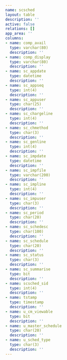 ```yaml
---
name: scsched
layout: table
description: ''
active: false
relations: []
app_area: ''
columns:
- name: comp_avail
  type: varchar(80)
  description: ''
- name: comp_display
  type: varchar(80)
  description: ''
- name: sc_appdate
  type: datetime
  description: ''
- name: sc_appseq
  type: int(4)
  description: ''
- name: sc_appuser
  type: char(25)
  description: ''
- name: sc_chargeline
  type: int(4)
  description: ''
- name: sc_chmethod
  type: char(3)
  description: ''
- name: sc_genline
  type: int(4)
  description: ''
- name: sc_impdate
  type: datetime
  description: ''
- name: sc_impfile
  type: varchar(200)
  description: ''
- name: sc_impline
  type: int(4)
  description: ''
- name: sc_impuser
  type: char(3)
  description: ''
- name: sc_period
  type: char(20)
  description: ''
- name: sc_schedesc
  type: char(100)
  description: ''
- name: sc_schedule
  type: char(20)
  description: ''
- name: sc_status
  type: char(3)
  description: ''
- name: sc_summarise
  type: bit
  description: ''
- name: scsched_sid
  type: int(4)
  description: ''
- name: tstamp
  type: timestamp
  description: ''
- name: u_cm_viewable
  type: bit
  description: ''
- name: u_master_schedule
  type: char(20)
  description: ''
- name: u_sched_type
  type: char(3)
  description: ''
---
```



